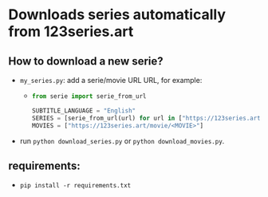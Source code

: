 # Downloads series automatically from 123series.art

## How to download a new serie?

- `my_series.py`: add a serie/movie URL URL, for example:
  - ```python
    from serie import serie_from_url

    SUBTITLE_LANGUAGE = "English"
    SERIES = [serie_from_url(url) for url in ["https://123series.art/series/<SERIE>"]
    MOVIES = ["https://123series.art/movie/<MOVIE>"]
    ```
- run `python download_series.py` or `python download_movies.py`.

## requirements:

- `pip install -r requirements.txt`
